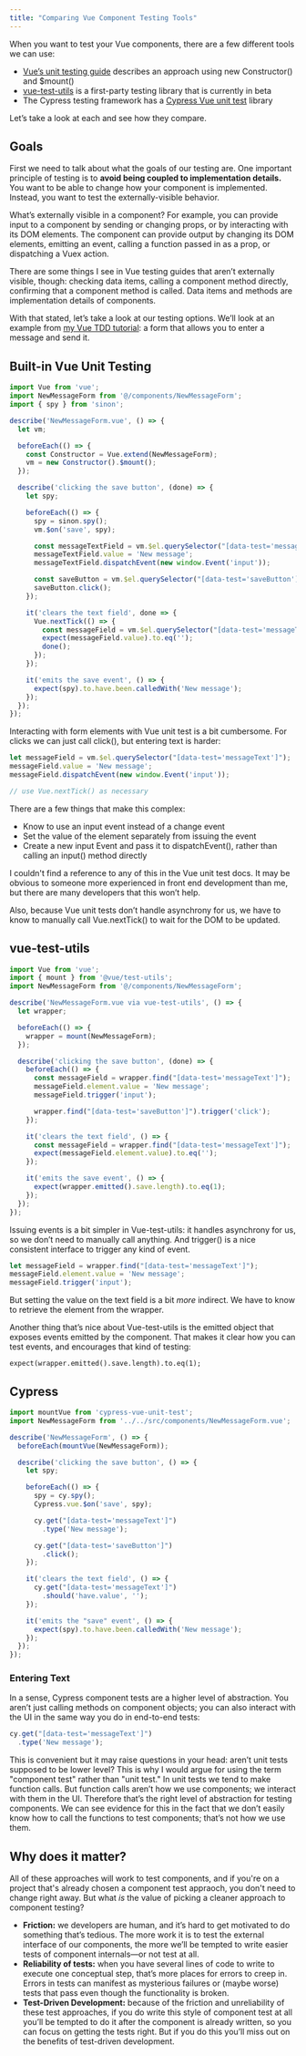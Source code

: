 ```yaml
---
title: "Comparing Vue Component Testing Tools"
---
```


When you want to test your Vue components, there are a few different tools we can use:

- [Vue’s unit testing guide](https://vuejs.org/v2/guide/unit-testing.html) describes an approach using new Constructor() and $mount()
- [vue-test-utils](https://github.com/vuejs/vue-test-utils) is a first-party testing library that is currently in beta
- The Cypress testing framework has a [Cypress Vue unit test](https://github.com/bahmutov/cypress-vue-unit-test) library

Let’s take a look at each and see how they compare.

## Goals

First we need to talk about what the goals of our testing are. One important principle of testing is to **avoid being coupled to implementation details.** You want to be able to change how your component is implemented. Instead, you want to test the externally-visible behavior.

What’s externally visible in a component? For example, you can provide input to a component by sending or changing props, or by interacting with its DOM elements. The component can provide output by changing its DOM elements, emitting an event, calling a function passed in as a prop, or dispatching a Vuex action.

There are some things I see in Vue testing guides that aren’t externally visible, though: checking data items, calling a component method directly, confirming that a component method is called. Data items and methods are implementation details of components.

With that stated, let’s take a look at our testing options. We’ll look at an example from [my Vue TDD tutorial](http://learntdd.in/vue): a form that allows you to enter a message and send it.

## Built-in Vue Unit Testing

```js
import Vue from 'vue';
import NewMessageForm from '@/components/NewMessageForm';
import { spy } from 'sinon';

describe('NewMessageForm.vue', () => {
  let vm;

  beforeEach(() => {
    const Constructor = Vue.extend(NewMessageForm);
    vm = new Constructor().$mount();
  });

  describe('clicking the save button', (done) => {
    let spy;

    beforeEach(() => {
      spy = sinon.spy();
      vm.$on('save', spy);

      const messageTextField = vm.$el.querySelector("[data-test='messageText']");
      messageTextField.value = 'New message';
      messageTextField.dispatchEvent(new window.Event('input'));

      const saveButton = vm.$el.querySelector("[data-test='saveButton']");
      saveButton.click();
    });

    it('clears the text field', done => {
      Vue.nextTick(() => {
        const messageField = vm.$el.querySelector("[data-test='messageText']");
        expect(messageField.value).to.eq('');
        done();
      });
    });

    it('emits the save event', () => {
      expect(spy).to.have.been.calledWith('New message');
    });
  });
});
```

Interacting with form elements with Vue unit test is a bit cumbersome. For clicks we can just call click(), but entering text is harder:

```js
let messageField = vm.$el.querySelector("[data-test='messageText']");
messageField.value = 'New message';
messageField.dispatchEvent(new window.Event('input'));

// use Vue.nextTick() as necessary
```

There are a few things that make this complex:

- Know to use an input event instead of a change event
- Set the value of the element separately from issuing the event
- Create a new input Event and pass it to dispatchEvent(), rather than calling an input() method directly

I couldn't find a reference to any of this in the Vue unit test docs. It may be obvious to someone more experienced in front end development than me, but there are many developers that this won’t help.

Also, because Vue unit tests don’t handle asynchrony for us, we have to know to manually call Vue.nextTick() to wait for the DOM to be updated.

## vue-test-utils

```js
import Vue from 'vue';
import { mount } from '@vue/test-utils';
import NewMessageForm from '@/components/NewMessageForm';

describe('NewMessageForm.vue via vue-test-utils', () => {
  let wrapper;

  beforeEach(() => {
    wrapper = mount(NewMessageForm);
  });

  describe('clicking the save button', (done) => {
    beforeEach(() => {
      const messageField = wrapper.find("[data-test='messageText']");
      messageField.element.value = 'New message';
      messageField.trigger('input');

      wrapper.find("[data-test='saveButton']").trigger('click');
    });

    it('clears the text field', () => {
      const messageField = wrapper.find("[data-test='messageText']");
      expect(messageField.element.value).to.eq('');
    });

    it('emits the save event', () => {
      expect(wrapper.emitted().save.length).to.eq(1);
    });
  });
});
```

Issuing events is a bit simpler in Vue-test-utils: it handles asynchrony for us, so we don’t need to manually call anything. And trigger() is a nice consistent interface to trigger any kind of event.

```js
let messageField = wrapper.find("[data-test='messageText']");
messageField.element.value = 'New message';
messageField.trigger('input');
```

But setting the value on the text field is a bit *more* indirect. We have to know to retrieve the element from the wrapper.

Another thing that’s nice about Vue-test-utils is the emitted object that exposes events emitted by the component. That makes it clear how you can test events, and encourages that kind of testing:

```
expect(wrapper.emitted().save.length).to.eq(1);
```

## Cypress

```js
import mountVue from 'cypress-vue-unit-test';
import NewMessageForm from '../../src/components/NewMessageForm.vue';

describe('NewMessageForm', () => {
  beforeEach(mountVue(NewMessageForm));

  describe('clicking the save button', () => {
    let spy;

    beforeEach(() => {
      spy = cy.spy();
      Cypress.vue.$on('save', spy);

      cy.get("[data-test='messageText']")
        .type('New message');

      cy.get("[data-test='saveButton']")
        .click();
    });

    it('clears the text field', () => {
      cy.get("[data-test='messageText']")
        .should('have.value', '');
    });

    it('emits the "save" event', () => {
      expect(spy).to.have.been.calledWith('New message');
    });
  });
});
```

### Entering Text

In a sense, Cypress component tests are a higher level of abstraction. You aren’t just calling methods on component objects; you can also interact with the UI in the same way you do in end-to-end tests:

```js
cy.get("[data-test='messageText']")
  .type('New message');
```

This is convenient but it may raise questions in your head: aren’t unit tests supposed to be lower level? This is why I would argue for using the term "component test" rather than "unit test." In unit tests we tend to make function calls. But function calls aren’t how we use components; we interact with them in the UI. Therefore that’s the right level of abstraction for testing components. We can see evidence for this in the fact that we don’t easily know how to call the functions to test components; that’s not how we use them.

## Why does it matter?

All of these approaches will work to test components, and if you're on a project that's already chosen a component test appraoch, you don't need to change right away. But what *is* the value of picking a cleaner approach to component testing?

- **Friction:** we developers are human, and it’s hard to get motivated to do something that’s tedious. The more work it is to test the external interface of our components, the more we’ll be tempted to write easier tests of component internals—or not test at all.
- **Reliability of tests:** when you have several lines of code to write to execute one conceptual step, that’s more places for errors to creep in. Errors in tests can manifest as mysterious failures or (maybe worse) tests that pass even though the functionality is broken.
- **Test-Driven Development:** because of the friction and unreliability of these test approaches, if you do write this style of component test at all you’ll be tempted to do it after the component is already written, so you can focus on getting the tests right. But if you do this you’ll miss out on the benefits of test-driven development.

